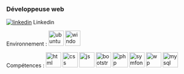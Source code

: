 ### Développeuse web 

[<img src='https://icon-icons.com/icons2/99/PNG/32/linkedin_socialnetwork_17441.png' alt='linkedin'>](https://www.linkedin.com/in/lou-gromenil/) Linkedin

Environnement :
<img src='https://icon-icons.com/icons2/70/PNG/48/ubuntu_14143.png' alt='ubuntu' height='40'>
<img src='https://icon-icons.com/icons2/730/PNG/48/windows_icon-icons.com_62797.png' alt='windows' height='40'>

Compétences :
<img src='https://icon-icons.com/icons2/2107/PNG/48/file_type_html_icon_130541.png' alt='html' height='40'>
<img src='https://icon-icons.com/icons2/2107/PNG/48/file_type_css_icon_130661.png' alt='css' height='40'>
<img src='https://icon-icons.com/icons2/2107/PNG/48/file_type_js_official_icon_130509.png' alt='js' height='40'>
<img src='https://icon-icons.com/icons2/2415/PNG/48/bootstrap_plain_logo_icon_146619.png' alt='bootstrap' height='40'>
<img src='https://icon-icons.com/icons2/2108/PNG/48/php_icon_130857.png' alt='php' height='40'>
<img src='https://icon-icons.com/icons2/512/PNG/48/prog-symfony_icon-icons.com_50769.png' alt='symfony' height='40'>
<img src='https://icon-icons.com/icons2/832/PNG/48/wordpress_icon-icons.com_66678.png' alt='wp' height='40'>
<img src='https://icon-icons.com/icons2/2415/PNG/48/mysql_original_wordmark_logo_icon_146417.png' alt='mysql' height='40'>
